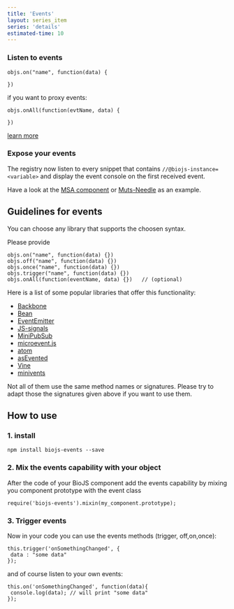 ```yaml
---
title: 'Events'
layout: series_item
series: 'details'
estimated-time: 10
---
```


### Listen to events

~~~
objs.on("name", function(data) {

})
~~~

if you want to proxy events:

~~~
objs.onAll(function(evtName, data) {

})
~~~

[learn more](https://github.com/biojs/biojs-events)


### Expose your events

The registry now listen to every snippet that contains `//@biojs-instance=<variable>` and display the event console on the first received event.

Have a look at the [MSA component](http://biojs.io/d/biojs-vis-msa) or [Muts-Needle](http://biojs.io/d/muts-needle-plot) as an example.


Guidelines for events
----------------

You can choose any library that supports the choosen syntax.

Please provide

~~~
objs.on("name", function(data) {})
objs.off("name", function(data) {})
objs.once("name", function(data) {})
objs.trigger("name", function(data) {})
objs.onAll(function(eventName, data) {})   // (optional)
~~~


Here is a list of some popular libraries that offer this functionality:

* [Backbone](backbonejs.org)
* [Bean](https://github.com/fat/bean)
* [EventEmitter](https://github.com/Wolfy87/EventEmitter)
* [JS-signals](https://github.com/millermedeiros/js-signals)
* [MiniPubSub](https://github.com/neurodrone/MiniPubSub)
* [microevent.js](https://github.com/jeromeetienne/microevent.js)
* [atom](https://github.com/zynga/atom)
* [asEvented](https://github.com/mkuklis/asEvented)
* [Vine](https://github.com/arextar/Vine)
* [minivents](https://github.com/allouis/minivents)

Not all of them use the same method names or signatures. Please try to adapt those the signatures given above if you want to use them.


How to use
----------

### 1. install

~~~
npm install biojs-events --save
~~~

### 2. Mix the events capability with your object 

After the code of your BioJS component add the events capability by mixing you component prototype with the event class

~~~
require('biojs-events').mixin(my_component.prototype);
~~~

### 3. Trigger events

Now in your code you can use the events methods (trigger, off,on,once):

~~~
this.trigger('onSomethingChanged', {
 data : "some data"
});
~~~

and of course listen to your own events:

~~~
this.on('onSomethingChanged', function(data){
 console.log(data); // will print "some data"
});
~~~
